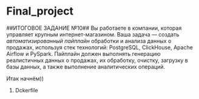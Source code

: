 # Final_project
##ИТОГОВОЕ ЗАДАНИЕ №10##
Вы работаете в компании, которая управляет крупным интернет-магазином.
Ваша задача — создать *автоматизированный пайплайн* обработки и анализа данных о продажах, используя стек технологий: PostgreSQL, ClickHouse, Apache Airflow и PySpark. 
Пайплайн должен выполнять генерацию реалистичных данных о продажах, их обработку, очистку, загрузку в базы данных, а также выполнение аналитических операций.

Итак начнём))
1. Dckerfile
